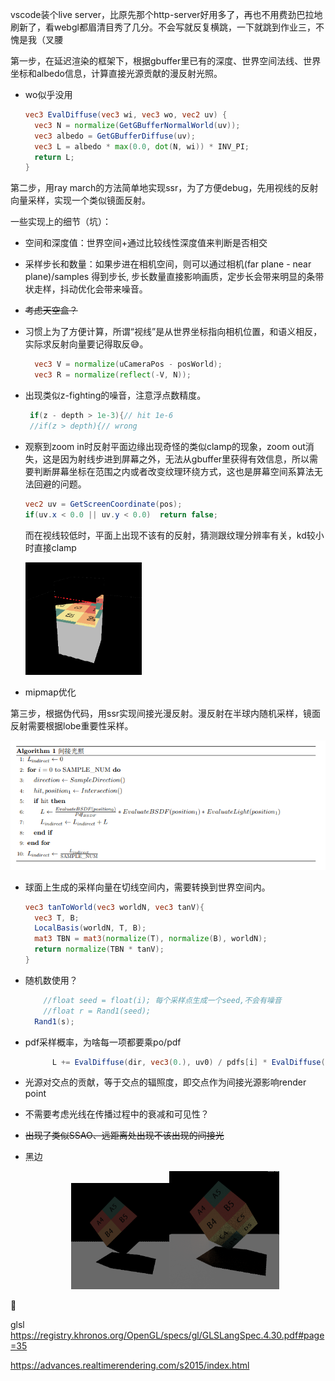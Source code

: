 



vscode装个live server，比原先那个http-server好用多了，再也不用费劲巴拉地刷新了，看webgl都眉清目秀了几分。不会写就反复横跳，一下就跳到作业三，不愧是我（叉腰

第一步，在延迟渲染的框架下，根据gbuffer里已有的深度、世界空间法线、世界坐标和albedo信息，计算直接光源贡献的漫反射光照。

* wo似乎没用

  ```glsl
  vec3 EvalDiffuse(vec3 wi, vec3 wo, vec2 uv) {
    vec3 N = normalize(GetGBufferNormalWorld(uv));
    vec3 albedo = GetGBufferDiffuse(uv);
    vec3 L = albedo * max(0.0, dot(N, wi)) * INV_PI;
    return L;
  }
  ```

第二步，用ray march的方法简单地实现ssr，为了方便debug，先用视线的反射向量采样，实现一个类似镜面反射。

一些实现上的细节（坑）： 

* 空间和深度值：世界空间+通过比较线性深度值来判断是否相交

* 采样步长和数量：如果步进在相机空间，则可以通过相机(far plane - near plane)/samples 得到步长,  步长数量直接影响画质，定步长会带来明显的条带状走样，抖动优化会带来噪音。

* ~~考虑天空盒？~~

* 习惯上为了方便计算，所谓“视线”是从世界坐标指向相机位置，和语义相反，实际求反射向量要记得取反😅。

  ```glsl
    vec3 V = normalize(uCameraPos - posWorld);
    vec3 R = normalize(reflect(-V, N));
  ```

* 出现类似z-fighting的噪音，注意浮点数精度。

  ```glsl
   if(z - depth > 1e-3){// hit 1e-6
   //if(z > depth){// wrong
  ```

* 观察到zoom in时反射平面边缘出现奇怪的类似clamp的现象，zoom out消失，这是因为射线步进到屏幕之外，无法从gbuffer里获得有效信息，所以需要判断屏幕坐标在范围之内或者改变纹理环绕方式，这也是屏幕空间系算法无法回避的问题。

  ```glsl
  vec2 uv = GetScreenCoordinate(pos);
  if(uv.x < 0.0 || uv.y < 0.0)  return false;
  ```

  而在视线较低时，平面上出现不该有的反射，猜测跟纹理分辨率有关，kd较小时直接clamp

  <img src="imgs\step2.png" style="zoom: 33%;" />

* mipmap优化

第三步，根据伪代码，用ssr实现间接光漫反射。漫反射在半球内随机采样，镜面反射需要根据lobe重要性采样。

<img src="imgs\pseudocode.png"  />

* 球面上生成的采样向量在切线空间内，需要转换到世界空间内。

  ```glsl
  vec3 tanToWorld(vec3 worldN, vec3 tanV){
    vec3 T, B;
    LocalBasis(worldN, T, B);
    mat3 TBN = mat3(normalize(T), normalize(B), worldN);
    return normalize(TBN * tanV);
  }
  ```

* 随机数使用？

  ```glsl
      //float seed = float(i); 每个采样点生成一个seed,不会有噪音
      //float r = Rand1(seed);
  	Rand1(s);
  ```

* pdf采样概率，为啥每一项都要乘po/pdf

  ```glsl
        L += EvalDiffuse(dir, vec3(0.), uv0) / pdfs[i] * EvalDiffuse(uLightDir, vec3(0.), uv) * EvalDirectionalLight(uv);
  
  ```

  

* 光源对交点的贡献，等于交点的辐照度，即交点作为间接光源影响render point

* 不需要考虑光线在传播过程中的衰减和可见性？

* ~~出现了类似SSAO、远距离处出现不该出现的间接光~~

* 黑边

  <center><img src="imgs\step1.png" style="zoom:33%;" /><img src="imgs\step3.png" style="zoom:33%;" /></center>





🦄

glsl https://registry.khronos.org/OpenGL/specs/gl/GLSLangSpec.4.30.pdf#page=35

https://advances.realtimerendering.com/s2015/index.html